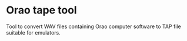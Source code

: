 # Orao tape tool

Tool to convert WAV files containing Orao computer software to TAP file suitable for emulators.
